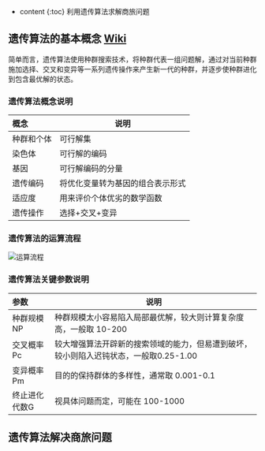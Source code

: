 

* content
{:toc}
利用遗传算法求解商旅问题



## 遗传算法的基本概念 [Wiki](https://www.wikiwand.com/zh-hans/%E9%81%97%E4%BC%A0%E7%AE%97%E6%B3%95)

简单而言，遗传算法使用种群搜索技术，将种群代表一组问题解，通过对当前种群施加选择、交叉和变异等一系列遗传操作来产生新一代的种群，并逐步使种群进化到包含最优解的状态。

### 遗传算法概念说明

| 概念    | 说明               |
| :---- | ---------------- |
| 种群和个体 | 可行解集             |
| 染色体   | 可行解的编码           |
| 基因    | 可行解编码的分量         |
| 遗传编码  | 将优化变量转为基因的组合表示形式 |
| 适应度   | 用来评价个体优劣的数学函数    |
| 遗传操作  | 选择+交叉+变异         |

### 遗传算法的运算流程

![运算流程](http://ww1.sinaimg.cn/mw690/005WLTaUly1fnrhy6238kj30gr0lsmy6.jpg)

### 遗传算法关键参数说明

| 参数      | 说明                                       |
| :------ | ---------------------------------------- |
| 种群规模 NP | 种群规模太小容易陷入局部最优解，较大则计算复杂度高，一般取 10-200     |
| 交叉概率 Pc | 较大增强算法开辟新的搜索领域的能力，但易遭到破坏，较小则陷入迟钝状态，一般取0.25-1.00 |
| 变异概率 Pm | 目的的保持群体的多样性，通常取 0.001-0.1                |
| 终止进化代数G | 视具体问题而定，可能在 100-1000                     |

## 遗传算法解决商旅问题

